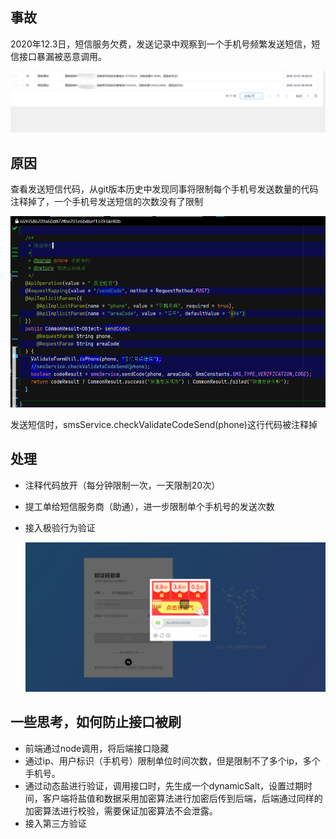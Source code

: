 ## 事故

2020年12.3日，短信服务欠费，发送记录中观察到一个手机号频繁发送短信，短信接口暴漏被恶意调用。

![](../images/redis_20230216113717.png)



## 原因

查看发送短信代码，从git版本历史中发现同事将限制每个手机号发送数量的代码注释掉了，一个手机号发送短信的次数没有了限制

![](../images/sm_20230216114209.png)

发送短信时，smsService.checkValidateCodeSend(phone)这行代码被注释掉

## 处理

* 注释代码放开（每分钟限制一次，一天限制20次）

* 提工单给短信服务商（助通），进一步限制单个手机号的发送次数

* 接入极验行为验证

  ![](../images/sm_20230216115054.png)

## 一些思考，如何防止接口被刷

* 前端通过node调用，将后端接口隐藏
* 通过ip、用户标识（手机号）限制单位时间次数，但是限制不了多个ip，多个手机号。
* 通过动态盐进行验证，调用接口时，先生成一个dynamicSalt，设置过期时间，客户端将盐值和数据采用加密算法进行加密后传到后端，后端通过同样的加密算法进行校验，需要保证加密算法不会泄露。
* 接入第三方验证